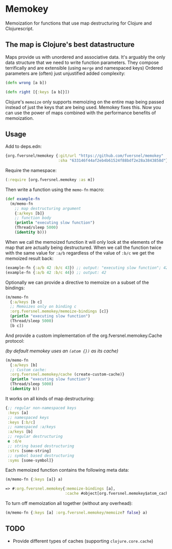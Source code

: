 # Memokey

Memoization for functions that use map destructuring for Clojure and Clojurescript.

## The map is Clojure's best datastructure

Maps provide us with unordered and associative data.
It's arguably the only data structure that we need to write
function parameters. They compose terrifically and are extensible (using `merge` and namespaced keys) Ordered parameters are (often) just unjustified added complexity:

```clojure
(defn wrong [a b])

(defn right [{:keys [a b]}])
```

Clojure's `memoize` only supports memoizing on the entire map being passed instead of just the keys that are being used.
Memokey fixes this. Now you can use the power of maps combined with the performance benefits of memoization.

## Usage

Add to deps.edn:

```clojure
{org.fversnel/memokey {:git/url "https://github.com/fversnel/memokey"
                       :sha "633146f44af2eb4b61524f88bdf2e28a3843858d"}}
```

Require the namespace:

```clojure
(:require [org.fversnel.memokey :as m])
```

Then write a function using the `memo-fn` macro:

```clojure
(def example-fn
  (m/memo-fn
    ;; map destructuring argument
    {:a/keys [b]}
    ;; function body
    (println "executing slow function")
    (Thread/sleep 5000)
    (identity b)))
```

When we call the memoized function it will only look at the elements
of the map that are actually being destructured.
When we call the function twice with the same value
for `:a/b` regardless of the value of `:b/c` we get the memoized
result back:


```clojure
(example-fn {:a/b 42 :b/c 43}) ;; output: "executing slow function"; 42
(example-fn {:a/b 42 :b/c 44}) ;; output: 42

```

Optionally we can provide a directive to memoize on a subset of the bindings:


```clojure
(m/memo-fn
  {:a/keys [b c]
  ;; Memoizes only on binding c
  :org.fversnel.memokey/memoize-bindings [c]}
  (println "executing slow function")
  (Thread/sleep 5000)
  [b c])
```

And provide a custom implementation of the org.fversnel.memokey.Cache protocol:

*(by default memokey uses an `(atom {})` as its cache)*

```clojure
(m/memo-fn
  {:a/keys [b]
  ;; Custom cache:
  :org.fversnel.memokey/cache (create-custom-cache)}
  (println "executing slow function")
  (Thread/sleep 5000)
  (identity b))
```

It works on all kinds of map destructuring:

```clojure
{;; regular non-namespaced keys
 :keys [a]
 ;; namespaced keys
 :keys [:b/c]
 ;; namespaced :a/keys
 :a/keys [b]
 ;; regular destructuring
 e :d/e
 ;; string based destructuring
 :strs [some-string]
 ;; symbol based destructuring
 :syms [some-symbol]}
```

Each memoized function contains the following meta data:

```clojure
(m/memo-fn {:keys [a]} a)

=> #:org.fversnel.memokey{:memoize-bindings [a],
                          :cache #object[org.fversnel.memokey$atom_cache$reify__470 0x144ab54 "org.fversnel.memokey$atom_cache$reify__470@144ab54"]}
```

To turn off memoization all together (without any overhead):

```clojure
(m/memo-fn {:keys [a] :org.fversnel.memokey/memoize? false} a)
```

## TODO

- Provide different types of caches (supporting `clojure.core.cache`)
